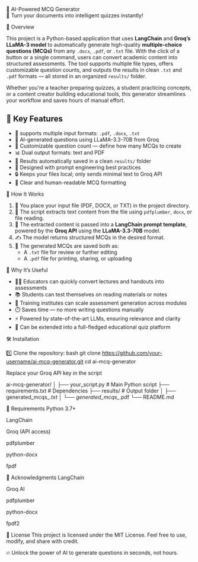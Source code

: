 📘 AI-Powered MCQ Generator  
🧠 Turn your documents into intelligent quizzes instantly!

📖 Overview

This project is a Python-based application that uses **LangChain** and **Groq’s LLaMA-3 model** to automatically generate high-quality **multiple-choice questions (MCQs)** from any `.docx`, `.pdf`, or `.txt` file. With the click of a button or a single command, users can convert academic content into structured assessments. The tool supports multiple file types, offers customizable question counts, and outputs the results in clean `.txt` and `.pdf` formats — all stored in an organized `results/` folder.

Whether you're a teacher preparing quizzes, a student practicing concepts, or a content creator building educational tools, this generator streamlines your workflow and saves hours of manual effort.

## 🔧 Key Features

- 📄 supports multiple input formats: `.pdf`, `.docx`, `.txt`
- 🤖 AI-generated questions using LLaMA-3.3-70B from Groq
- 🎯 Customizable question count — define how many MCQs to create
- 📊 Dual output formats: text and PDF
- 📁 Results automatically saved in a clean `results/` folder
- 🧠 Designed with prompt engineering best practices
- 🔒 Keeps your files local; only sends minimal text to Groq API
- 💬 Clear and human-readable MCQ formatting

🚀 How It Works

1. 📂 You place your input file (PDF, DOCX, or TXT) in the project directory.
2. 📄 The script extracts text content from the file using `pdfplumber`, `docx`, or file reading.
3. 🤖 The extracted content is passed into a **LangChain prompt template**, powered by the **Groq API** using the **LLaMA-3.3-70B** model.
4. ✍️ The model returns structured MCQs in the desired format.
5. 📁 The generated MCQs are saved both as:
   - A `.txt` file for review or further editing
   - A `.pdf` file for printing, sharing, or uploading

🎯 Why It’s Useful

- 🧑‍🏫 Educators can quickly convert lectures and handouts into assessments  
- 📚 Students can test themselves on reading materials or notes  
- 🏫 Training institutes can scale assessment generation across modules  
- ⏱️ Saves time — no more writing questions manually  
- ⚡ Powered by state-of-the-art LLMs, ensuring relevance and clarity  
- 🔁 Can be extended into a full-fledged educational quiz platform

🛠️ Installation

1️⃣ Clone the repository:
bash
git clone https://github.com/your-username/ai-mcq-generator.git
cd ai-mcq-generator


Replace your Groq API key in the script

ai-mcq-generator/
│
├── your_script.py               # Main Python script
├── requirements.txt             # Dependencies
├── results/                     # Output folder
│   ├── generated_mcqs_*.txt
│   └── generated_mcqs_*.pdf
└── README.md

📎 Requirements
Python 3.7+

LangChain

Groq (API access)

pdfplumber

python-docx

fpdf

🤝 Acknowledgments
LangChain

Groq AI

pdfplumber

python-docx

fpdf2

📄 License
This project is licensed under the MIT License. Feel free to use, modify, and share with credit.

🔥 Unlock the power of AI to generate questions in seconds, not hours.

